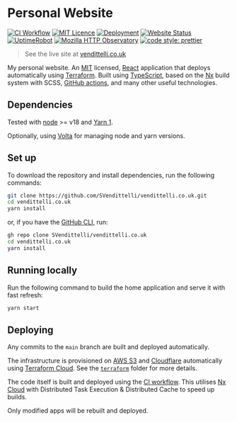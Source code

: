 # Personal Website

[![CI Workflow](https://github.com/SVendittelli/vendittelli.co.uk/actions/workflows/ci.yml/badge.svg)](https://github.com/SVendittelli/vendittelli.co.uk/actions/workflows/ci.yml)
[![MIT Licence](https://img.shields.io/github/license/SVendittelli/vendittelli.co.uk)](https://github.com/SVendittelli/vendittelli.co.uk/blob/main/LICENSE)
[![Deployment](https://img.shields.io/github/deployments/SVendittelli/vendittelli.co.uk/production?label=deploy)](https://github.com/SVendittelli/vendittelli.co.uk/deployments/activity_log?environment=production)
[![Website Status](https://img.shields.io/website?url=https%3A%2F%2Fvendittelli.co.uk)](https://vendittelli.co.uk/)
[![UptimeRobot](https://img.shields.io/uptimerobot/ratio/m793028518-cb286cb8b65c7c745debebe1)](https://stats.uptimerobot.com/80zk0uXpKG)
[![Mozilla HTTP Observatory](https://img.shields.io/mozilla-observatory/grade/vendittelli.co.uk?publish)](https://observatory.mozilla.org/analyze/vendittelli.co.uk)
[![code style: prettier](https://img.shields.io/badge/code_style-prettier-ff69b4.svg)](https://github.com/prettier/prettier)

> See the live site at [vendittelli.co.uk](https://vendittelli.co.uk/)

My personal website. An [MIT](https://github.com/SVendittelli/vendittelli.co.uk/blob/main/LICENSE) licensed, [React](https://reactjs.org/) application that deploys automatically using [Terraform](https://www.terraform.io/). Built using [TypeScript](https://www.typescriptlang.org/), based on the [Nx](https://nx.dev/) build system with SCSS, [GitHub actions](https://github.com/features/actions), and many other useful technologies.

## Dependencies

Tested with [node](https://nodejs.org/) >= v18 and [Yarn 1](https://classic.yarnpkg.com/).

Optionally, using [Volta](https://volta.sh/) for managing node and yarn versions.

## Set up

To download the repository and install dependencies, run the following commands:

```bash
git clone https://github.com/SVendittelli/vendittelli.co.uk.git
cd vendittelli.co.uk
yarn install
```

or, if you have the [GitHub CLI](https://cli.github.com/), run:

```bash
gh repo clone SVendittelli/vendittelli.co.uk
cd vendittelli.co.uk
yarn install
```

## Running locally

Run the following command to build the home application and serve it with fast refresh:

```bash
yarn start
```

## Deploying

Any commits to the `main` branch are built and deployed automatically.

The infrastructure is provisioned on [AWS S3](https://aws.amazon.com/s3/) and [Cloudflare](https://www.cloudflare.com/) automatically using [Terraform Cloud](https://app.terraform.io/). See the [`terraform`](./terraform/) folder for more details.

The code itself is built and deployed using the [CI workflow](./.github/workflows/ci.yml). This utilises [Nx Cloud](https://cloud.nx.app/) with Distributed Task Execution & Distributed Cache to speed up builds.

Only modified apps will be rebuilt and deployed.

